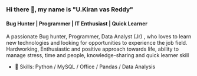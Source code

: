 ### Hi there 👋, my name is "U.Kiran vas Reddy"
#### Bug Hunter | Programmer | IT Enthusiast | Quick Learner

A passionate Bug hunter, Programmer, Data Analyst (Jr) , who loves to learn new technologies and looking for opportunities to experience the job field. Hardworking, Enthusiastic and positive approach towards life, ability to manage stress, time and
people, knowledge-sharing and quick learner skill

- 🔭 Skills: Python / MySQL / Office / Pandas / Data Analysis






